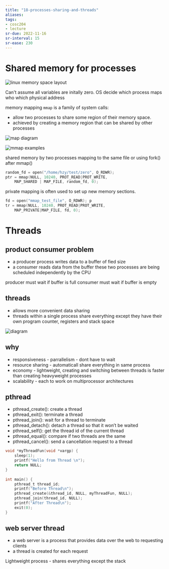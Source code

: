 ```yaml
---
title: "18-processes-sharing-and-threads"
aliases: 
tags: 
- cosc204
- lecture
sr-due: 2022-11-16
sr-interval: 15
sr-ease: 230
---
```


# Shared memory for processes
![linux memory space layout](https://i.imgur.com/vLlD03U.png)

Can't assume all variables are initally zero. 
OS decide which process maps who which physical address

memory mapping `mmap` is a family of system calls: 
- allow two processes to share some region of their memory space.
- achieved by creating a memory region that can be shared by other processes

![map diagram](https://i.imgur.com/IDk8AcN.png)

![mmap examples](https://i.imgur.com/zKhFpsm.png)

shared memory by two processes mapping to the same file or using fork() after mmap()
``` c
random_fd = open("/home/hzy/test/zero", O_RDWR);
ptr = mmap(NULL, 10240, PROT_READ|PROT_WRITE,
	MAP_SHARED | MAP_FILE, random_fd, 0);
```

private mapping is often used to set up new memory sections.
``` c
fd = open("mmap_test_file", O_RDWR); p
tr = mmap(NULL, 10240, PROT_READ|PROT_WRITE, 
	MAP_PRIVATE|MAP_FILE, fd, 0);
```



# Threads

## product consumer problem
- a producer process writes data to a buffer of fied size
- a consumer reads data from the buffer
these two processes are being scheduled independently by the CPU

producer must wait if buffer is full
consumer must wait if buffer is empty

## threads
- allows more convenient data sharing
- threads within a single process share everything except they have their own program counter, registers and stack space

![diagram](https://i.imgur.com/XcLsWyd.png)

## why
- responsiveness - parrallelism - dont have to wait
- resource sharing - automaticall share everything in same process
- economy - lightweight, creating and switching between threads is faster than creating heavyweight processes
- scalability - each to work on multiprocessor architectures

## pthread
- pthread_create(): create a thread 
- pthread_exit(): terminate a thread 
- pthread_join(): wait for a thread to terminate 
- pthread_detach(): detach a thread so that it won’t be waited 
- pthread_self(): get the thread id of the current thread 
- pthread_equal(): compare if two threads are the same 
- pthread_cancel(): send a cancellation request to a thread

``` c
void *myThreadFun(void *vargp) { 
	sleep(1);
	printf("Hello from Thread \n");
	return NULL;
} 
	
int main() { 
	pthread_t thread_id;
	printf("Before Thread\n");
	pthread_create(&thread_id, NULL, myThreadFun, NULL);
	pthread_join(thread_id, NULL);
	printf("After Thread\n");
	exit(0);
}
```

## web server thread
- a web server is a process that provides data over the web to requesting clients
- a thread is created for each request



Lightweight process - shares everything except the stack
